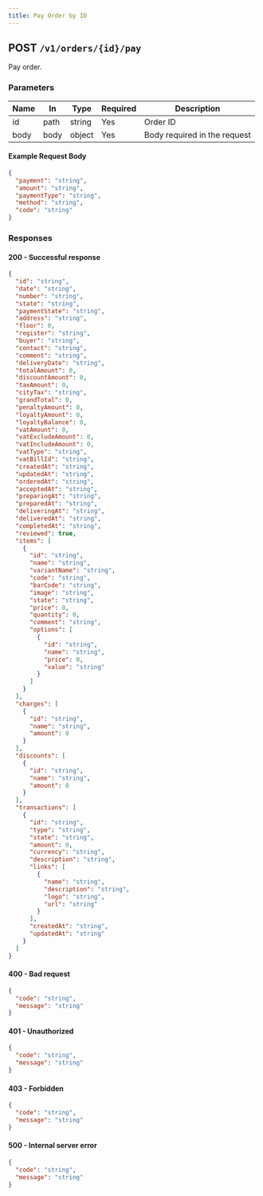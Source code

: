 ```yaml
---
title: Pay Order by ID
---
```


## POST `/v1/orders/{id}/pay`

Pay order.

### Parameters

| Name | In   | Type   | Required | Description   |
|------|------|--------|----------|---------------|
| id   | path | string | Yes      | Order ID      |
| body | body | object | Yes      | Body required in the request |

#### Example Request Body

```json
{
  "payment": "string",
  "amount": "string",
  "paymentType": "string",
  "method": "string",
  "code": "string"
}
```

### Responses

#### 200 - Successful response

```json
{
  "id": "string",
  "date": "string",
  "number": "string",
  "state": "string",
  "paymentState": "string",
  "address": "string",
  "floor": 0,
  "register": "string",
  "buyer": "string",
  "contact": "string",
  "comment": "string",
  "deliveryDate": "string",
  "totalAmount": 0,
  "discountAmount": 0,
  "taxAmount": 0,
  "cityTax": "string",
  "grandTotal": 0,
  "penaltyAmount": 0,
  "loyaltyAmount": 0,
  "loyaltyBalance": 0,
  "vatAmount": 0,
  "vatExcludeAmount": 0,
  "vatIncludeAmount": 0,
  "vatType": "string",
  "vatBillId": "string",
  "createdAt": "string",
  "updatedAt": "string",
  "orderedAt": "string",
  "acceptedAt": "string",
  "preparingAt": "string",
  "preparedAt": "string",
  "deliveringAt": "string",
  "deliveredAt": "string",
  "completedAt": "string",
  "reviewed": true,
  "items": [
    {
      "id": "string",
      "name": "string",
      "variantName": "string",
      "code": "string",
      "barCode": "string",
      "image": "string",
      "state": "string",
      "price": 0,
      "quantity": 0,
      "comment": "string",
      "options": [
        {
          "id": "string",
          "name": "string",
          "price": 0,
          "value": "string"
        }
      ]
    }
  ],
  "charges": [
    {
      "id": "string",
      "name": "string",
      "amount": 0
    }
  ],
  "discounts": [
    {
      "id": "string",
      "name": "string",
      "amount": 0
    }
  ],
  "transactions": [
    {
      "id": "string",
      "type": "string",
      "state": "string",
      "amount": 0,
      "currency": "string",
      "description": "string",
      "links": [
        {
          "name": "string",
          "description": "string",
          "logo": "string",
          "url": "string"
        }
      ],
      "createdAt": "string",
      "updatedAt": "string"
    }
  ]
}
```

#### 400 - Bad request

```json
{
  "code": "string",
  "message": "string"
}
```

#### 401 - Unauthorized

```json
{
  "code": "string",
  "message": "string"
}
```

#### 403 - Forbidden

```json
{
  "code": "string",
  "message": "string"
}
```

#### 500 - Internal server error

```json
{
  "code": "string",
  "message": "string"
}
``` 